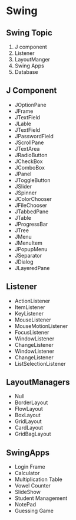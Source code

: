<h1>Swing</h1>
     <h2>Swing Topic </h2>
<ol>
<li>J component</li>
<li>Listener</li>
<li>LayoutManger</li>
<li>Swing Apps</li>
<li>Database</li>
</ol>

<h2>J Component </h2>
<ul>
<li>JOptionPane</li>
<li>JFrame</li>
<li>JTextField</li>
<li>JLable</li>
<li>JTextField</li>
<li>JPasswordField</li>
<li>JScrollPane</li>
<li>JTextArea</li>
<li>JRadioButton</li>
<li>JCheckBox</li>
<li>JComboBox</li>
<li>JPanel</li>
<li>JToggleButton</li>
<lI>JSlider</lI>
<li>JSpinner</li>
<li>JColorChooser</li>
<li>JFileChooser</li>
<li>JTabbedPane</li>
<li>JTable</li>
<li>JProgressBar</li>
<li>JTree</li>
<li>JMenu</li>
<li>JMenuItem</li>
<li>JPopupMenu</li>
<li>JSeparator</li>
<li>JDialog</li>
<li>JLayeredPane</li>
</ul>


<h2>Listener</h2>
<ul>
<li>ActionListener</li>
<li>ItemListener</li>
<li>KeyListener</li>
<li>MouseListener</li>
<li>MouseMotionListener</li>
<li>FocusListener</li>
<li>WindowListener</li>
<li>ChangeListener</li>
<li>WindowListener</li>
<li>ChangeListener</li>
<li>ListSelectionListener </li>
</ul>


<h2>LayoutManagers</h2>
<ul>
<li>Null</li>
<li>BorderLayout</li>
<li>FlowLayout</li>
<li>BoxLayout</li>
<li>GridLayout</li>
<li>CardLayout</li>
<li>GridBagLayout</li>
</ul>

<h2>SwingApps</h2>
<ul>
<li>Login Frame</li>
<li>Calculator</li>
<li>Multiplication Table</li>
<li>Vowel Counter</li>
<li>SlideShow</li>
<li>Student Management</li>
<li>NotePad</li>
<li>Guessing Game</li>
</ul>

